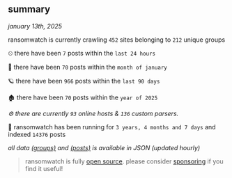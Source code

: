 
## summary
_january 13th, 2025_

ransomwatch is currently crawling `452` sites belonging to `212` unique groups

⏲ there have been `7` posts within the `last 24 hours`

🦈 there have been `70` posts within the `month of january`

🪐 there have been `966` posts within the `last 90 days`

🏚 there have been `70` posts within the `year of 2025`

_⚙️ there are currently `93` online hosts & `136` custom parsers._

🦕 ransomwatch has been running for `3 years, 4 months and 7 days` and indexed `14376` posts

_all data  [(groups)](http://ransomwhat.telemetry.ltd/groups) and [(posts)](http://ransomwhat.telemetry.ltd/posts) is available in JSON (updated hourly)_

> ransomwatch is fully [open source](https://github.com/joshhighet/ransomwatch#ransomwatch--). please consider [sponsoring](https://github.com/sponsors/joshhighet) if you find it useful!
